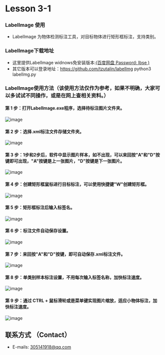 # Lesson 3-1
### LabelImage 使用
* LabelImage 为物体检测标注工具，对目标物体进行矩形框标注，支持类别。

### LabelImage下载地址
* 这里提供LabelImage widnows免安装版本:[(百度网盘 Password: lbse )](https://pan.baidu.com/s/1yzoZVq4nlwTbikLbv-T7Pw)
* 其它版本可以登录地址：https://github.com/tzutalin/labelImg
  python3 labelImg.py
### LabelImage使用方法（该使用方法仅作为参考，如果不明确，大家可以多试试不同操作，或是在网上查相关资料。）

#### 第 1 步：打开LabelImage.exe程序，选择待标注图片文件夹。
![image](https://codechina.csdn.net/EricLee/cv_elementarycourse/-/raw/master/lesson_3/samples/step1.png)

#### 第 2 步：选择.xml标注文件存储文件夹。
![image](https://codechina.csdn.net/EricLee/cv_elementarycourse/-/raw/master/lesson_3/samples/step2.png)

#### 第 3 步：1步和2步后，软件中显示图片样本，如不出现，可以来回按"A"和"D"按键即可出现，"A"按键是上一张图片，"D"按键是下一张图片。
![image](https://codechina.csdn.net/EricLee/cv_elementarycourse/-/raw/master/lesson_3/samples/step3.png)

#### 第 4 步：创建矩形框鼠标进行目标标注，可以使用快捷键"W"创建矩形框。
![image](https://codechina.csdn.net/EricLee/cv_elementarycourse/-/raw/master/lesson_3/samples/step4.png)

#### 第 5 步：矩形框标注后输入标签名。
![image](https://codechina.csdn.net/EricLee/cv_elementarycourse/-/raw/master/lesson_3/samples/step5.png)

#### 第 6 步：标注文件自动保存设置。
![image](https://codechina.csdn.net/EricLee/cv_elementarycourse/-/raw/master/lesson_3/samples/step6.png)

#### 第 7 步：来回按"A"和"D"按键，即可自动保存.xml标注文件。
![image](https://codechina.csdn.net/EricLee/cv_elementarycourse/-/raw/master/lesson_3/samples/step7.png)

#### 第 8 步：单类别样本标注设置，不用每次输入标签名称，加快标注速度。
![image](https://codechina.csdn.net/EricLee/cv_elementarycourse/-/raw/master/lesson_3/samples/step8.png)

#### 第 9 步：通过 CTRL + 鼠标滑轮或是菜单键实现图片缩放，适应小物体标注，加快标注速度。
![image](https://codechina.csdn.net/EricLee/cv_elementarycourse/-/raw/master/lesson_3/samples/step9.png)


## 联系方式 （Contact）
* E-mails: 305141918@qq.com  
